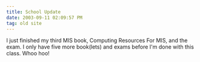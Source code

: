```yaml
---
title: School Update
date: 2003-09-11 02:09:57 PM
tag: old site
---
```


I just finished my third MIS book, Computing Resources For MIS, and the exam. I only have five more book(lets) and exams before I'm done with this class. Whoo hoo!
